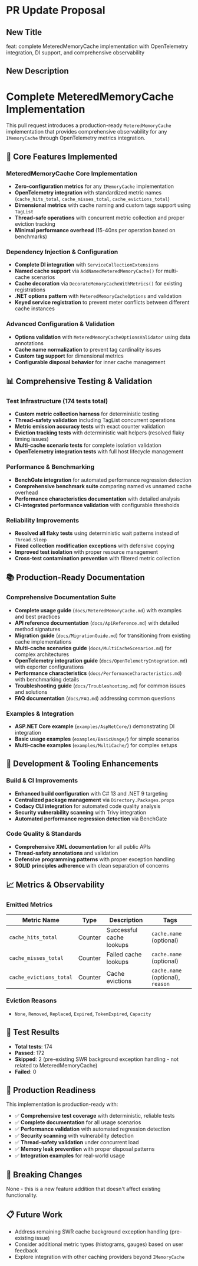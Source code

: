 # PR Update Proposal

## New Title

feat: complete MeteredMemoryCache implementation with OpenTelemetry integration, DI support, and comprehensive observability

## New Description

# Complete MeteredMemoryCache Implementation

This pull request introduces a production-ready `MeteredMemoryCache` implementation that provides comprehensive observability for any `IMemoryCache` through OpenTelemetry metrics integration.

## 🚀 Core Features Implemented

### MeteredMemoryCache Core Implementation

- **Zero-configuration metrics** for any `IMemoryCache` implementation
- **OpenTelemetry integration** with standardized metric names (`cache_hits_total`, `cache_misses_total`, `cache_evictions_total`)
- **Dimensional metrics** with cache naming and custom tags support using `TagList`
- **Thread-safe operations** with concurrent metric collection and proper eviction tracking
- **Minimal performance overhead** (15-40ns per operation based on benchmarks)

### Dependency Injection & Configuration

- **Complete DI integration** with `ServiceCollectionExtensions`
- **Named cache support** via `AddNamedMeteredMemoryCache()` for multi-cache scenarios
- **Cache decoration** via `DecorateMemoryCacheWithMetrics()` for existing registrations
- **.NET options pattern** with `MeteredMemoryCacheOptions` and validation
- **Keyed service registration** to prevent meter conflicts between different cache instances

### Advanced Configuration & Validation

- **Options validation** with `MeteredMemoryCacheOptionsValidator` using data annotations
- **Cache name normalization** to prevent tag cardinality issues
- **Custom tag support** for dimensional metrics
- **Configurable disposal behavior** for inner cache management

## 📊 Comprehensive Testing & Validation

### Test Infrastructure (174 tests total)

- **Custom metric collection harness** for deterministic testing
- **Thread-safety validation** including TagList concurrent operations
- **Metric emission accuracy tests** with exact counter validation
- **Eviction tracking tests** with deterministic wait helpers (resolved flaky timing issues)
- **Multi-cache scenario tests** for complete isolation validation
- **OpenTelemetry integration tests** with full host lifecycle management

### Performance & Benchmarking

- **BenchGate integration** for automated performance regression detection
- **Comprehensive benchmark suite** comparing named vs unnamed cache overhead
- **Performance characteristics documentation** with detailed analysis
- **CI-integrated performance validation** with configurable thresholds

### Reliability Improvements

- **Resolved all flaky tests** using deterministic wait patterns instead of `Thread.Sleep`
- **Fixed collection modification exceptions** with defensive copying
- **Improved test isolation** with proper resource management
- **Cross-test contamination prevention** with filtered metric collection

## 📚 Production-Ready Documentation

### Comprehensive Documentation Suite

- **Complete usage guide** (`docs/MeteredMemoryCache.md`) with examples and best practices
- **API reference documentation** (`docs/ApiReference.md`) with detailed method signatures
- **Migration guide** (`docs/MigrationGuide.md`) for transitioning from existing cache implementations
- **Multi-cache scenarios guide** (`docs/MultiCacheScenarios.md`) for complex architectures
- **OpenTelemetry integration guide** (`docs/OpenTelemetryIntegration.md`) with exporter configurations
- **Performance characteristics** (`docs/PerformanceCharacteristics.md`) with benchmarking details
- **Troubleshooting guide** (`docs/Troubleshooting.md`) for common issues and solutions
- **FAQ documentation** (`docs/FAQ.md`) addressing common questions

### Examples & Integration

- **ASP.NET Core example** (`examples/AspNetCore/`) demonstrating DI integration
- **Basic usage examples** (`examples/BasicUsage/`) for simple scenarios
- **Multi-cache examples** (`examples/MultiCache/`) for complex setups

## 🔧 Development & Tooling Enhancements

### Build & CI Improvements

- **Enhanced build configuration** with C# 13 and .NET 9 targeting
- **Centralized package management** via `Directory.Packages.props`
- **Codacy CLI integration** for automated code quality analysis
- **Security vulnerability scanning** with Trivy integration
- **Automated performance regression detection** via BenchGate

### Code Quality & Standards

- **Comprehensive XML documentation** for all public APIs
- **Thread-safety annotations** and validation
- **Defensive programming patterns** with proper exception handling
- **SOLID principles adherence** with clean separation of concerns

## 📈 Metrics & Observability

### Emitted Metrics

| Metric Name             | Type    | Description              | Tags                              |
| ----------------------- | ------- | ------------------------ | --------------------------------- |
| `cache_hits_total`      | Counter | Successful cache lookups | `cache.name` (optional)           |
| `cache_misses_total`    | Counter | Failed cache lookups     | `cache.name` (optional)           |
| `cache_evictions_total` | Counter | Cache evictions          | `cache.name` (optional), `reason` |

### Eviction Reasons

- `None`, `Removed`, `Replaced`, `Expired`, `TokenExpired`, `Capacity`

## 🧪 Test Results

- **Total tests**: 174
- **Passed**: 172
- **Skipped**: 2 (pre-existing SWR background exception handling - not related to MeteredMemoryCache)
- **Failed**: 0

## 🎯 Production Readiness

This implementation is production-ready with:

- ✅ **Comprehensive test coverage** with deterministic, reliable tests
- ✅ **Complete documentation** for all usage scenarios
- ✅ **Performance validation** with automated regression detection
- ✅ **Security scanning** with vulnerability detection
- ✅ **Thread-safety validation** under concurrent load
- ✅ **Memory leak prevention** with proper disposal patterns
- ✅ **Integration examples** for real-world usage

## 🔄 Breaking Changes

None - this is a new feature addition that doesn't affect existing functionality.

## 📋 Future Work

- Address remaining SWR cache background exception handling (pre-existing issue)
- Consider additional metric types (histograms, gauges) based on user feedback
- Explore integration with other caching providers beyond `IMemoryCache`
